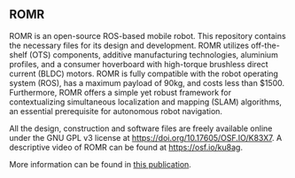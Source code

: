 ## ROMR

ROMR is an open-source ROS-based mobile robot. This repository contains the necessary files for its  design and development. ROMR utilizes off-the-shelf (OTS) components, additive manufacturing technologies, aluminium profiles, and a consumer hoverboard with high-torque brushless direct current (BLDC) motors. ROMR is fully compatible with the robot operating system (ROS), has a maximum payload of 90kg, and costs less than $1500. Furthermore, ROMR offers a simple yet robust framework for contextualizing simultaneous localization and mapping (SLAM) algorithms, an essential prerequisite for autonomous robot navigation.

All the design, construction and software files are freely available online under the GNU GPL v3 license at https://doi.org/10.17605/OSF.IO/K83X7. A descriptive video of ROMR can be found at https://osf.io/ku8ag.

More information can be found in [this publication](https://www.sciencedirect.com/science/article/pii/S2468067223000330?via%3Dihub).
